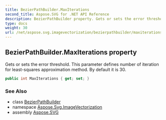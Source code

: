 ```yaml
---
title: BezierPathBuilder.MaxIterations
second_title: Aspose.SVG for .NET API Reference
description: BezierPathBuilder property. Gets or sets the error threshold. This parameter defines number of iteration for least-squares approximation method. By default it is 30
type: docs
weight: 30
url: /net/aspose.svg.imagevectorization/bezierpathbuilder/maxiterations/
---
```

## BezierPathBuilder.MaxIterations property

Gets or sets the error threshold. This parameter defines number of iteration for least-squares approximation method. By default it is 30.

```csharp
public int MaxIterations { get; set; }
```

### See Also

* class [BezierPathBuilder](../)
* namespace [Aspose.Svg.ImageVectorization](../../bezierpathbuilder/)
* assembly [Aspose.SVG](../../../)
